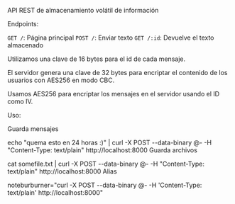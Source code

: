 API REST de almacenamiento volátil de información

Endpoints:

`GET /`: Página principal
`POST /`: Enviar texto
`GET /:id`: Devuelve el texto almacenado

Utilizamos una clave de 16 bytes para el id de cada mensaje.

El servidor genera una clave de 32 bytes para encriptar el contenido de los usuarios con AES256 en modo CBC.

Usamos AES256 para encriptar los mensajes en el servidor usando el ID como IV.

Uso:


Guarda mensajes

echo "quema esto en 24 horas :)" | curl -X POST --data-binary @- -H "Content-Type: text/plain" http://localhost:8000
Guarda archivos

cat somefile.txt | curl -X POST --data-binary @- -H "Content-Type: text/plain" http://localhost:8000
Alias

noteburburner="curl -X POST --data-binary @- -H 'Content-Type: text/plain' http://localhost:8000"
